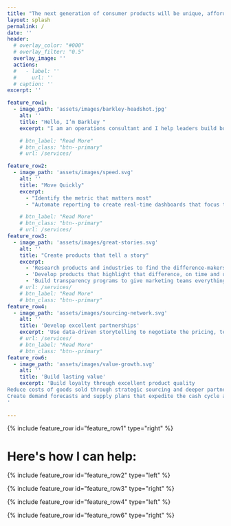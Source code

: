 ```yaml
---
title: "The next generation of consumer products will be unique, affordable, and they will tell stories that drive change."
layout: splash
permalink: /
date: ''
header:
  # overlay_color: "#000"
  # overlay_filter: "0.5"
  overlay_image: ''
  actions:
  #   - label: ''
  #     url: ''
  # caption: ''
excerpt: ''

feature_row1:
  - image_path: 'assets/images/barkley-headshot.jpg'
    alt: ''
    title: "Hello, I’m Barkley "
    excerpt: "I am an operations consultant and I help leaders build businesses that change how people consume. I have launched 100+ products for mission-driven brands at every scale–from pre-market startups to large multinationals. A lesson I hold above all else: difference matters. To be unique, businesses need to operate differently, to deliver real economic value, and they need to tell the story."

    # btn_label: "Read More"
    # btn_class: "btn--primary"
    # url: /services/

feature_row2:
  - image_path: 'assets/images/speed.svg'
    alt: ''
    title: "Move Quickly"
    excerpt:
      - "Identify the metric that matters most"
      - "Automate reporting to create real-time dashboards that focus teams and drive progress"

    # btn_label: "Read More"
    # btn_class: "btn--primary"
    # url: /services/
feature_row3:
  - image_path: 'assets/images/great-stories.svg'
    alt: ''
    title: "Create products that tell a story"
    excerpt: 
      - 'Research products and industries to find the difference-makers'
      - 'Develop products that highlight that difference, on time and under budget'
      - 'Build transparency programs to give marketing teams everything they need to tell great stories'
    # url: /services/
    # btn_label: "Read More"
    # btn_class: "btn--primary"
feature_row4:
  - image_path: 'assets/images/sourcing-network.svg'
    alt: ''   
    title: 'Develop excellent partnerships'
    excerpt: 'Use data-driven storytelling to negotiate the pricing, terms, and service levels that will make consumers think differently /n Source partners who value a brand’s core mission and will embrace change'
    # url: /services/
    # btn_label: "Read More"
    # btn_class: "btn--primary"
feature_row6:
  - image_path: 'assets/images/value-growth.svg'
    alt: ''   
    title: 'Build lasting value'
    excerpt: 'Build loyalty through excellent product quality
Reduce costs of goods sold through strategic sourcing and deeper partnerships
Create demand forecasts and supply plans that expedite the cash cycle and minimize obsolescence and chargebacks
'
    
---
```


{% include feature_row id="feature_row1" type="right" %}

<!-- Apply the marker-title class directly to the title -->
<h1 class="page__title marker-title">Here's how I can help:</h1>

{% include feature_row id="feature_row2" type="left" %}

{% include feature_row id="feature_row3" type="right" %}


{% include feature_row id="feature_row4" type="left" %}

{% include feature_row id="feature_row6" type="right" %}

